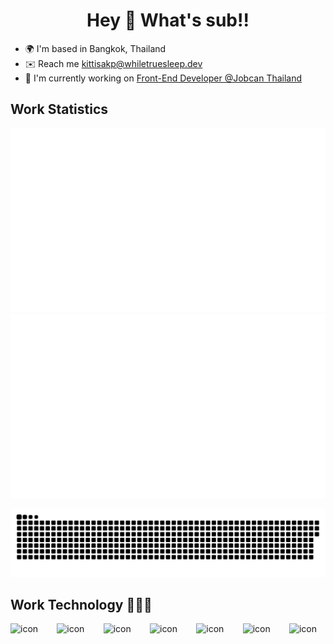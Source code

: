 <h1 align="center">Hey 👋 What's sub!!</h1>

* 🌍  I'm based in Bangkok, Thailand
* ✉️  Reach me [kittisakp@whiletruesleep.dev](mailto:kittisakp@whiletruesleep.dev)
* 🚀  I'm currently working on [Front-End Developer @Jobcan Thailand](http://jobcan.in.th)
## Work Statistics
<a href="https://github.com/benzkittisak/benzkittisak/">

![](https://raw.githubusercontent.com/KittisakKP/github-stats-transparent/output/generated/overview.svg)
![](https://raw.githubusercontent.com/KittisakKP/github-stats-transparent/output/generated/languages.svg)

</a>

<picture>
  <source media="(prefers-color-scheme: dark)" srcset="https://raw.githubusercontent.com/KittisakKP/KittisakKP/output/github-contribution-grid-snake-dark.svg">
  <source media="(prefers-color-scheme: light)" srcset="https://raw.githubusercontent.com/KittisakKP/KittisakKP/output/github-contribution-grid-snake.svg">
  <img alt="github contribution grid snake animation" src="https://raw.githubusercontent.com/KittisakKP/KittisakKP/output/github-contribution-grid-snake.svg">
</picture>

## Work Technology 👨🏼‍💻
<div style="display: flex; align-items: flex-start; justify-content: space-between;"><img src="https://techstack-generator.vercel.app/react-icon.svg" alt="icon" width="58" height="58" /><img src="https://techstack-generator.vercel.app/js-icon.svg" alt="icon" width="58" height="58" /><img src="https://techstack-generator.vercel.app/ts-icon.svg" alt="icon" width="58" height="58" /><img src="https://techstack-generator.vercel.app/redux-icon.svg" alt="icon" width="58" height="58" /><img src="https://techstack-generator.vercel.app/sass-icon.svg" alt="icon" width="58" height="58" /><img src="https://techstack-generator.vercel.app/prettier-icon.svg" alt="icon" width="58" height="58" /><img src="https://techstack-generator.vercel.app/jest-icon.svg" alt="icon" width="58" height="58" /></div>
